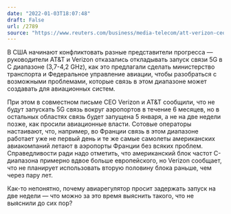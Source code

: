 ```yaml
---
date: "2022-01-03T18:07:48"
draft: False
url: /2789
source: "https://www.reuters.com/business/media-telecom/att-verizon-ceos-reject-us-request-5g-deployment-delay-2022-01-02/"
---
```


В США начинают конфликтовать разные представители прогресса — руководители AT&T и Verizon отказались откладывать запуск связи 5G в С диапазоне (3,7-4,2 GHz), как это предлагали сделать министерство транспорта и Федеральное управление авиации, чтобы разобраться с возможными проблемами, которые связь в этом диапазоне может создавать для авиационных систем.

При этом в совместном письме CEO Verizon и AT&T сообщили, что не будут запускать 5G связь вокруг аэропортов в течение 6 месяцев, но в остальных областях связь будет запущена 5 января, а не на две недели позже, как просили авиационные власти. Сотовые операторы настаивают, что, например, во Франции связь в этом диапазоне работает уже не первый день и те же самые самолеты американских авиакомпаний летают в аэропорты Франции без всяких проблем. Справедливости ради надо отметить, что американский блок частот C-диапазона примерно вдвое больше европейского, но Verizon сообщает, что не планирует использовать вторую половину блока раньше, чем через пару лет.

Как-то непонятно, почему авиарегулятор просит задержать запуск на две недели — что можно за это время выяснить такого, что не выяснили до сих пор?
